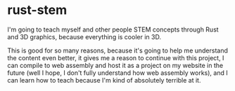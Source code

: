 # rust-stem
I'm going to teach myself and other people STEM concepts through Rust and 3D graphics, because everything is cooler in 3D.

This is good for so many reasons, because it's going to help me understand the content even better, it gives me a reason to continue with this project, I can compile to web assembly and host it as a project on my website in the future (well I hope, I don't fully understand how web assembly works), and I can learn how to teach because I'm kind of absolutely terrible at it.